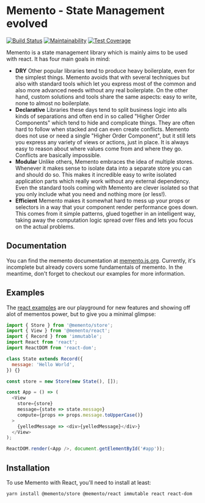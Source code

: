 # Memento - State Management evolved

[![Build Status](https://travis-ci.org/jeanfortheweb/memento.svg?branch=master)](https://travis-ci.org/jeanfortheweb/memento) [![Maintainability](https://api.codeclimate.com/v1/badges/5494041ca69fd977cae6/maintainability)](https://codeclimate.com/github/jeanfortheweb/memento/maintainability) [![Test Coverage](https://api.codeclimate.com/v1/badges/5494041ca69fd977cae6/test_coverage)](https://codeclimate.com/github/jeanfortheweb/memento/test_coverage)

Memento is a state management library which is mainly aims to be used with react. It has four main goals in mind:

* **DRY** Other popular libraries tend to produce heavy boilerplate, even for the simplest things. Memento avoids that with several techniques but also with standard tools which let you express most of the common and also more advanced needs without any real boilerplate. On the other hand, custom solutions and tools share the same aspects: easy to write, none to almost no boilerplate.
* **Declarative** Libraries these days tend to split business logic into alls kinds of separations and often end in so called "Higher Order Components" which tend to hide and complicate things. They are often hard to follow when stacked and can even create conflicts. Memento does not use or need a single "Higher Order Component", but it still lets you express any variety of views or actions, just in place. It is always easy to reason about where values come from and where they go. Conflicts are basically impossible.
* **Modular** Unlike others, Memento embraces the idea of multiple stores. Whenever it makes sense to isolate data into a separate store you can and should do so. This makes it incredible easy to write isolated application parts which really work without any external dependency. Even the standard tools coming with Memento are clever isolated so that you only include what you need and nothing more (or less!).
* **Efficient** Memento makes it somewhat hard to mess up your props or selectors in a way that your component render performance goes down. This comes from it simple patterns, glued together in an intelligent way, taking away the computation logic spread over files and lets you focus on the actual problems.

## Documentation

You can find the memento documentation at [memento.js.org](http://memento.js.org).
Currently, it's incomplete but already covers some fundamentals of memento. In the meantime, don't forget to checkout our examples for more information.

## Examples

The [react examples](https://github.com/jeanfortheweb/memento/tree/master/packages/react-examples) are our playground for new features and showing off alot of mementos power, but to give you a minimal glimpse:

```js
import { Store } from '@memento/store';
import { View } from '@memento/react';
import { Record } from 'immutable';
import React from 'react';
import ReactDOM from 'react-dom';

class State extends Record({
  message: 'Hello World',
}) {}

const store = new Store(new State(), []);

const App = () => (
  <View
    store={store}
    message={state => state.message}
    compute={props => props.message.toUpperCase()}
  >
    {yelledMessage => <div>{yelledMessage}</div>}
  </View>
);

ReactDOM.render(<App />, document.getElementById('#app'));
```

## Installation

To use Memento with React, you'll need to install at least:

```sh
yarn install @memento/store @memento/react immutable react react-dom
```
